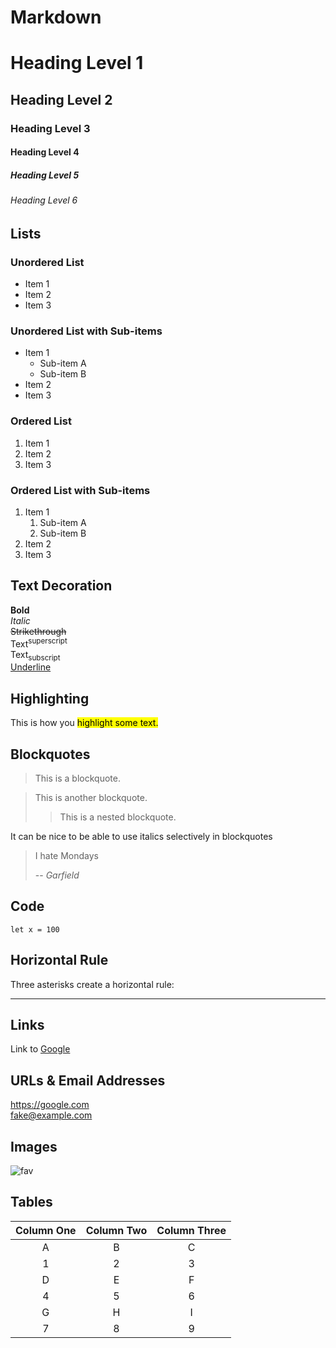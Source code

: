 # Markdown

# Heading Level 1

## Heading Level 2

### Heading Level 3

#### Heading Level 4

##### Heading Level 5

###### Heading Level 6

## Lists
### Unordered List
- Item 1
- Item 2
- Item 3

### Unordered List with Sub-items
- Item 1
  - Sub-item A
  - Sub-item B
- Item 2
- Item 3

### Ordered List
1. Item 1
1. Item 2
1. Item 3

### Ordered List with Sub-items
1. Item 1
   1. Sub-item A
   1. Sub-item B
1. Item 2
1. Item 3

## Text Decoration
**Bold**  
*Italic*  
~~Strikethrough~~  
Text<sup>superscript</sup>  
Text<sub>subscript</sub>  
<u>Underline</u>


## Highlighting
This is how you <mark>highlight some text.</mark>

## Blockquotes

> This is a blockquote.

> This is another blockquote.
>> This is a nested blockquote.

It can be nice to be able to use italics selectively in blockquotes

> I hate Mondays
>
> -- _Garfield_

## Code
`let x = 100`

## Horizontal Rule
Three asterisks create a horizontal rule:
***

## Links
Link to [Google](https://google.com)

## URLs & Email Addresses
<https://google.com>  
<fake@example.com>

## Images
![fav](/favicon.ico)
## Tables
| Column One | Column Two | Column Three |
|:----------:|:----------:|:----------:|
| A | B | C |
| 1 | 2 | 3 |
| D | E | F |
| 4 | 5 | 6 |
| G | H | I |
| 7 | 8 | 9 |

